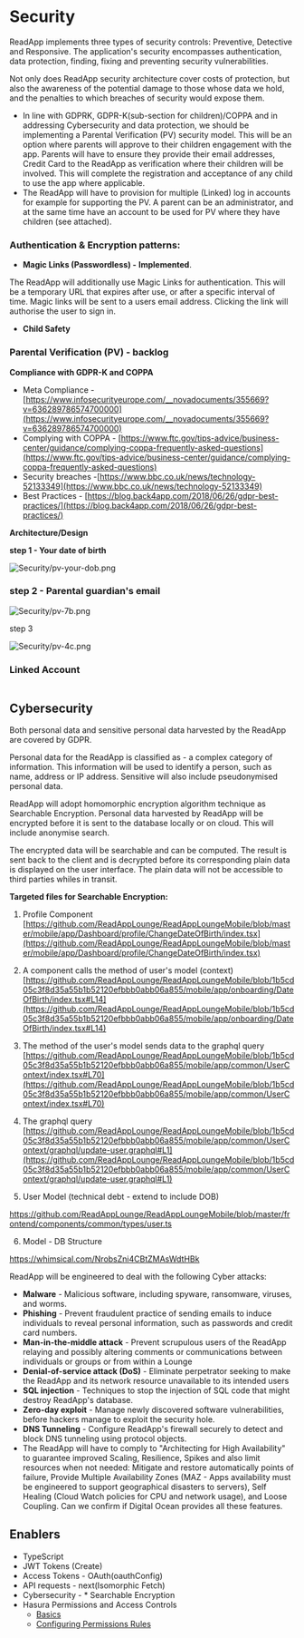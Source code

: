 # Security

ReadApp implements three types of security controls: Preventive, Detective and Responsive. The application's security encompasses authentication, data protection, finding, fixing and preventing security vulnerabilities. 

Not only does ReadApp security architecture cover costs of protection, but also the awareness of the potential damage to those whose data we hold, and the penalties to which breaches of security would expose them.

- In line with GDPRK, GDPR-K(sub-section for children)/COPPA and in addressing Cybersecurity and data protection, we should be implementing a Parental Verification (PV) security model. This will be an option where parents will approve to their children engagement with the app. Parents will have to ensure they provide their email addresses, Credit Card to the ReadApp as verification where their children will be involved. This will complete the registration and acceptance of any child to use the app where applicable.
- The ReadApp will have to provision for multiple (Linked) log in accounts for example for supporting the PV. A parent can be an administrator, and at the same time have an account to be used for PV where they have children (see attached).

### Authentication  & Encryption patterns:

- **Magic Links (Passwordless) -**  **Implemented**.

The ReadApp will additionally use Magic Links for authentication.  This will be a temporary URL that expires after use, or after a specific interval of time. Magic links will be sent to a users email address. Clicking the link will authorise the user to sign in.

- **Child Safety**

### Parental Verification (PV) - backlog

**Compliance with GDPR-K and COPPA**

- Meta Compliance - [https://www.infosecurityeurope.com/__novadocuments/355669?v=636289786574700000](https://www.infosecurityeurope.com/__novadocuments/355669?v=636289786574700000)
- Complying with COPPA - [https://www.ftc.gov/tips-advice/business-center/guidance/complying-coppa-frequently-asked-questions](https://www.ftc.gov/tips-advice/business-center/guidance/complying-coppa-frequently-asked-questions)
- Security breaches -[https://www.bbc.co.uk/news/technology-52133349](https://www.bbc.co.uk/news/technology-52133349)
- Best Practices - [https://blog.back4app.com/2018/06/26/gdpr-best-practices/](https://blog.back4app.com/2018/06/26/gdpr-best-practices/)

**Architecture/Design**

**step 1 - Your date of birth**

![Security/pv-your-dob.png](Security/pv-your-dob.png)

### step 2 - Parental guardian's email

![Security/pv-7b.png](Security/pv-7b.png)

step 3

![Security/pv-4c.png](Security/pv-4c.png)


### Linked Account

![]()

## Cybersecurity

Both personal data and sensitive personal data harvested by the ReadApp are covered by GDPR. 

Personal data for the ReadApp is classified as - a complex category of information. This information will be used to identify a person, such as name, address or IP address. Sensitive will  also include  pseudonymised personal data.

ReadApp will adopt homomorphic encryption algorithm technique as Searchable Encryption. Personal data harvested by ReadApp will be encrypted before it is sent to the database locally or on cloud. This will include anonymise search.

The encrypted data will be searchable and can be computed. The result is sent back to the client and is decrypted before its corresponding plain data is displayed on the user interface. The plain data will not be accessible to third parties whiles in transit.

**Targeted files for Searchable Encryption:**

1. Profile Component [https://github.com/ReadAppLounge/ReadAppLoungeMobile/blob/master/mobile/app/Dashboard/profile/ChangeDateOfBirth/index.tsx](https://github.com/ReadAppLounge/ReadAppLoungeMobile/blob/master/mobile/app/Dashboard/profile/ChangeDateOfBirth/index.tsx)
2. A component calls the method of user's model (context) [https://github.com/ReadAppLounge/ReadAppLoungeMobile/blob/1b5cd05c3f8d35a55b1b52120efbbb0abb06a855/mobile/app/onboarding/DateOfBirth/index.tsx#L14](https://github.com/ReadAppLounge/ReadAppLoungeMobile/blob/1b5cd05c3f8d35a55b1b52120efbbb0abb06a855/mobile/app/onboarding/DateOfBirth/index.tsx#L14)
3. The method of the user's model sends data to the graphql query [https://github.com/ReadAppLounge/ReadAppLoungeMobile/blob/1b5cd05c3f8d35a55b1b52120efbbb0abb06a855/mobile/app/common/UserContext/index.tsx#L70](https://github.com/ReadAppLounge/ReadAppLoungeMobile/blob/1b5cd05c3f8d35a55b1b52120efbbb0abb06a855/mobile/app/common/UserContext/index.tsx#L70)
4. The graphql query [https://github.com/ReadAppLounge/ReadAppLoungeMobile/blob/1b5cd05c3f8d35a55b1b52120efbbb0abb06a855/mobile/app/common/UserContext/graphql/update-user.graphql#L1](https://github.com/ReadAppLounge/ReadAppLoungeMobile/blob/1b5cd05c3f8d35a55b1b52120efbbb0abb06a855/mobile/app/common/UserContext/graphql/update-user.graphql#L1)

5. User Model (technical debt - extend to include DOB)

https://github.com/ReadAppLounge/ReadAppLoungeMobile/blob/master/frontend/components/common/types/user.ts

6. Model - DB Structure

https://whimsical.com/NrobsZni4CBtZMAsWdtHBk

ReadApp will be engineered to deal with the following Cyber attacks:

- **Malware** -  Malicious software, including spyware, ransomware, viruses, and worms.
- **Phishing** - Prevent  fraudulent practice of sending emails  to induce individuals to reveal personal information, such as passwords and credit card numbers.
- **Man-in-the-middle attack** - Prevent scrupulous users of the ReadApp  relaying and possibly altering comments or  communications between individuals or groups or from within a Lounge
- **Denial-of-service attack (DoS)** - Eliminate perpetrator seeking to make the ReadApp  and its network resource unavailable to its intended users
- **SQL injection** - Techniques to stop the injection of SQL code  that might destroy ReadApp's database.
- **Zero-day exploit** - Manage newly discovered software vulnerabilities, before hackers manage to exploit the security hole.
- **DNS Tunneling** - Configure ReadApp's firewall securely to detect and block DNS tunneling using protocol objects.
- The ReadApp will have to comply to "Architecting for High Availability" to guarantee improved Scaling, Resilience, Spikes and also limit resources when not needed: Mitigate and restore automatically points of failure, Provide Multiple Availability Zones (MAZ - Apps availability must be engineered to support geographical disasters to servers), Self Healing (Cloud Watch policies for CPU and network usage), and Loose Coupling. Can we confirm if Digital Ocean provides all these features.

## Enablers

- TypeScript
- JWT  Tokens (Create)
- Access Tokens - OAuth(oauthConfig)
- API requests - next(Isomorphic Fetch)
- Cybersecurity - * Searchable Encryption
- Hasura Permissions and Access Controls
    - [Basics](https://hasura.io/docs/1.0/graphql/manual/auth/authorization/basics.html)
    - [Configuring Permissions Rules](https://hasura.io/docs/1.0/graphql/manual/auth/authorization/permission-rules.html#permission-rules)
